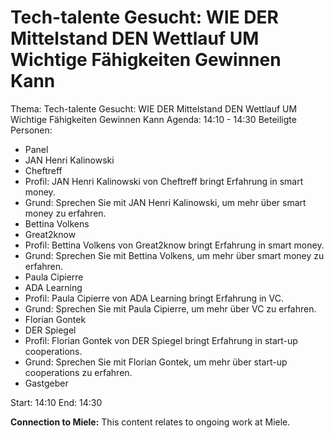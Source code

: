 # Tech-talente Gesucht: WIE DER Mittelstand DEN Wettlauf UM Wichtige Fähigkeiten Gewinnen Kann
Thema: Tech-talente Gesucht: WIE DER Mittelstand DEN Wettlauf UM Wichtige Fähigkeiten Gewinnen Kann
Agenda: 14:10 - 14:30
Beteiligte Personen:
- Panel
- JAN Henri Kalinowski
- Cheftreff
- Profil: JAN Henri Kalinowski von Cheftreff bringt Erfahrung in smart money.
- Grund: Sprechen Sie mit JAN Henri Kalinowski, um mehr über smart money zu erfahren.
- Bettina Volkens
- Great2know
- Profil: Bettina Volkens von Great2know bringt Erfahrung in smart money.
- Grund: Sprechen Sie mit Bettina Volkens, um mehr über smart money zu erfahren.
- Paula Cipierre
- ADA Learning
- Profil: Paula Cipierre von ADA Learning bringt Erfahrung in VC.
- Grund: Sprechen Sie mit Paula Cipierre, um mehr über VC zu erfahren.
- Florian Gontek
- DER Spiegel
- Profil: Florian Gontek von DER Spiegel bringt Erfahrung in start-up cooperations.
- Grund: Sprechen Sie mit Florian Gontek, um mehr über start-up cooperations zu erfahren.
- Gastgeber

Start: 14:10
End: 14:30

**Connection to Miele:** This content relates to ongoing work at Miele.
